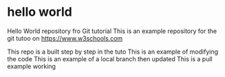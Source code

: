 # hello world
Hello World repository fro Git tutorial
This is an example repository for the git tutoo on https://www.w3schools.com

This repo is a built step by step in the tuto
This is an example of modifying the code
This is an example of a local branch then updated
This is a pull example working
